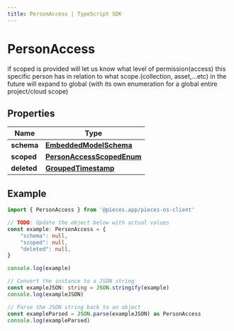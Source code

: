 ```yaml
---
title: PersonAccess | TypeScript SDK
---
```



# PersonAccess

if scoped is provided will let us know what level of permission(access) this specific person has in relation to what scope.(collection, asset,...etc)  in the future will expand to global (with its own enumeration for a global entire project/cloud scope)

## Properties

Name | Type
------------ | -------------
**schema** | [**EmbeddedModelSchema**](EmbeddedModelSchema)
**scoped** | [**PersonAccessScopedEnum**](PersonAccessScopedEnum)
**deleted** | [**GroupedTimestamp**](GroupedTimestamp)

## Example

```typescript
import { PersonAccess } from '@pieces.app/pieces-os-client'

// TODO: Update the object below with actual values
const example: PersonAccess = {
    "schema": null,
    "scoped": null,
    "deleted": null,
}

console.log(example)

// Convert the instance to a JSON string
const exampleJSON: string = JSON.stringify(example)
console.log(exampleJSON)

// Parse the JSON string back to an object
const exampleParsed = JSON.parse(exampleJSON) as PersonAccess
console.log(exampleParsed)
```


